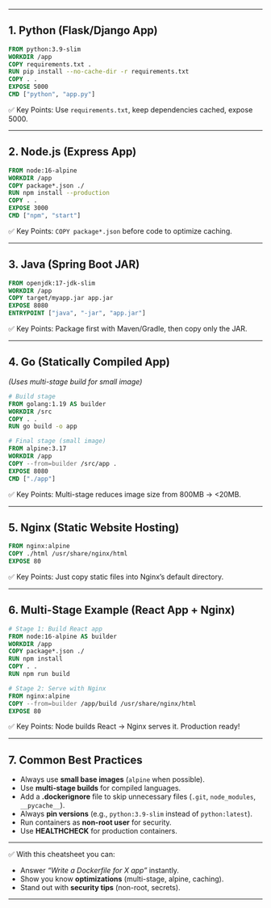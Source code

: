 
---

## **1. Python (Flask/Django App)**

```dockerfile
FROM python:3.9-slim
WORKDIR /app
COPY requirements.txt .
RUN pip install --no-cache-dir -r requirements.txt
COPY . .
EXPOSE 5000
CMD ["python", "app.py"]
```

✅ Key Points: Use `requirements.txt`, keep dependencies cached, expose 5000.

---

## **2. Node.js (Express App)**

```dockerfile
FROM node:16-alpine
WORKDIR /app
COPY package*.json ./
RUN npm install --production
COPY . .
EXPOSE 3000
CMD ["npm", "start"]
```

✅ Key Points: `COPY package*.json` before code to optimize caching.

---

## **3. Java (Spring Boot JAR)**

```dockerfile
FROM openjdk:17-jdk-slim
WORKDIR /app
COPY target/myapp.jar app.jar
EXPOSE 8080
ENTRYPOINT ["java", "-jar", "app.jar"]
```

✅ Key Points: Package first with Maven/Gradle, then copy only the JAR.

---

## **4. Go (Statically Compiled App)**

*(Uses multi-stage build for small image)*

```dockerfile
# Build stage
FROM golang:1.19 AS builder
WORKDIR /src
COPY . .
RUN go build -o app

# Final stage (small image)
FROM alpine:3.17
WORKDIR /app
COPY --from=builder /src/app .
EXPOSE 8080
CMD ["./app"]
```

✅ Key Points: Multi-stage reduces image size from 800MB → <20MB.

---

## **5. Nginx (Static Website Hosting)**

```dockerfile
FROM nginx:alpine
COPY ./html /usr/share/nginx/html
EXPOSE 80
```

✅ Key Points: Just copy static files into Nginx’s default directory.

---

## **6. Multi-Stage Example (React App + Nginx)**

```dockerfile
# Stage 1: Build React app
FROM node:16-alpine AS builder
WORKDIR /app
COPY package*.json ./
RUN npm install
COPY . .
RUN npm run build

# Stage 2: Serve with Nginx
FROM nginx:alpine
COPY --from=builder /app/build /usr/share/nginx/html
EXPOSE 80
```

✅ Key Points: Node builds React → Nginx serves it. Production ready!

---

## **7. Common Best Practices**

* Always use **small base images** (`alpine` when possible).
* Use **multi-stage builds** for compiled languages.
* Add a **.dockerignore** file to skip unnecessary files (`.git`, `node_modules`, `__pycache__`).
* Always **pin versions** (e.g., `python:3.9-slim` instead of `python:latest`).
* Run containers as **non-root user** for security.
* Use **HEALTHCHECK** for production containers.

---

✅ With this cheatsheet you can:

* Answer *“Write a Dockerfile for X app”* instantly.
* Show you know **optimizations** (multi-stage, alpine, caching).
* Stand out with **security tips** (non-root, secrets).

---
